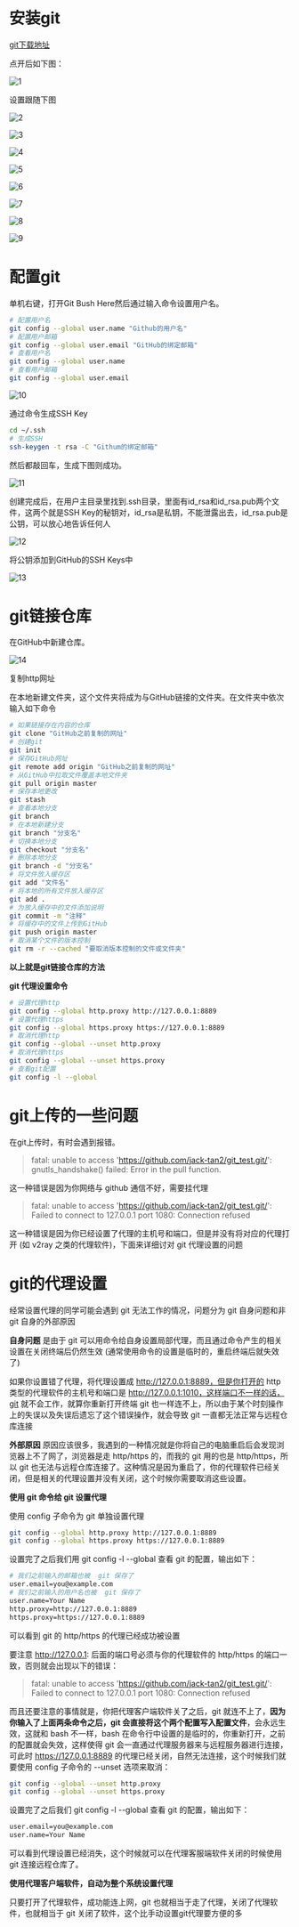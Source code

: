# 安装git

[git下载地址](https://git-scm.com/downloads)

点开后如下图：

![1](https://github.com/user-attachments/assets/b76c59c6-50b4-487b-a5bb-46eda521d1ae)

设置跟随下图

![2](https://github.com/user-attachments/assets/67b7e6be-518d-4dca-97ea-2f2d640c7eb8)

![3](https://github.com/user-attachments/assets/ec490a34-3d05-44bf-b7bb-03faa7d31493)

![4](https://github.com/user-attachments/assets/48a18760-cc40-4a62-bd48-4d9c1f8fb685)

![5](https://github.com/user-attachments/assets/f0ffb941-7661-4714-af74-88cb27bfd9a6)

![6](https://github.com/user-attachments/assets/55fab334-43e8-4cfb-b493-437f2d806418)

![7](https://github.com/user-attachments/assets/f8ee6492-3499-4526-b2dc-aa13ee98868b)

![8](https://github.com/user-attachments/assets/1af2835b-e0c0-4aee-8bc9-cb3eca1ae410)

![9](https://github.com/user-attachments/assets/fb6903ba-3929-4c55-a7e5-30e58b89be40)

# 配置git

单机右键，打开Git Bush Here然后通过输入命令设置用户名。

```bash
# 配置用户名
git config --global user.name "Github的用户名"      
# 配置用户邮箱
git config --global user.email "GitHub的绑定邮箱"   
# 查看用户名
git config --global user.name                      
# 查看用户邮箱
git config --global user.email                     
```

![10](https://github.com/user-attachments/assets/b610171c-43d2-4d3a-a24c-a80cb04a03ff)

通过命令生成SSH Key

```bash
cd ~/.ssh
# 生成SSH
ssh-keygen -t rsa -C "Githum的绑定邮箱"     
```

然后都敲回车，生成下图则成功。

![11](https://github.com/user-attachments/assets/7d7ed643-24d2-4d71-b5d0-90b93f4fc139)

创建完成后，在用户主目录里找到.ssh目录，里面有id_rsa和id_rsa.pub两个文件，这两个就是SSH Key的秘钥对，id_rsa是私钥，不能泄露出去，id_rsa.pub是公钥，可以放心地告诉任何人

![12](https://github.com/user-attachments/assets/27c23354-1934-48a0-9179-5aa713bae755)

将公钥添加到GitHub的SSH Keys中

![13](https://github.com/user-attachments/assets/272f0c8a-5dd3-473b-965c-995cdb019f7e)

# git链接仓库

在GitHub中新建仓库。

![14](https://github.com/user-attachments/assets/aa71ace2-c4a5-45db-8722-f088c84061b6)

复制http网址

在本地新建文件夹，这个文件夹将成为与GitHub链接的文件夹。在文件夹中依次输入如下命令

```bash
# 如果链接存在内容的仓库
git clone "GitHub之前复制的网址"
# 创建git
git init
# 保存GitHub网址
git remote add origin "GitHub之前复制的网址"
# 从GitHub中拉取文件覆盖本地文件夹
git pull origin master
# 保存本地更改
git stash
# 查看本地分支
git branch
# 在本地新建分支
git branch "分支名"
# 切换本地分支
git checkout "分支名"
# 删除本地分支
git branch -d "分支名"
# 将文件放入缓存区
git add "文件名"
# 将本地的所有文件放入缓存区
git add .
# 为放入缓存中的文件添加说明
git commit -m "注释"
# 将缓存中的文件上传到GitHub
git push origin master
# 取消某个文件的版本控制
git rm -r --cached "要取消版本控制的文件或文件夹"
```

**以上就是git链接仓库的方法**

**git 代理设置命令**

```bash
# 设置代理http
git config --global http.proxy http://127.0.0.1:8889
# 设置代理https
git config --global https.proxy https://127.0.0.1:8889
# 取消代理http
git config --global --unset http.proxy
# 取消代理https
git config --global --unset https.proxy
# 查看git配置
git config -l --global
```

# git上传的一些问题

在git上传时，有时会遇到报错。

>fatal: unable to access 'https://github.com/jack-tan2/git_test.git/': gnutls_handshake() failed: Error in the pull function.

这一种错误是因为你网络与 github 通信不好，需要挂代理

>fatal: unable to access 'https://github.com/jack-tan2/git_test.git/': Failed to connect to 127.0.0.1 port 1080: Connection refused

这一种错误是因为你已经设置了代理的主机号和端口，但是并没有将对应的代理打开 (如 v2ray 之类的代理软件)，下面来详细讨对 git 代理设置的问题

# git的代理设置

经常设置代理的同学可能会遇到 git 无法工作的情况，问题分为 git 自身问题和非 git 自身的外部原因

**自身问题** 是由于 git 可以用命令给自身设置局部代理，而且通过命令产生的相关设置在关闭终端后仍然生效 (通常使用命令的设置是临时的，重启终端后就失效了)

如果你设置错了代理，将代理设置成 http://127.0.0.1:8889，但是你打开的 http 类型的代理软件的主机号和端口是 http://127.0.0.1:1010，这样端口不一样的话，git 就不会工作，就算你重新打开终端 git 也一样连不上，所以由于某个时刻操作上的失误以及失误后遗忘了这个错误操作，就会导致 git 一直都无法正常与远程仓库连接

**外部原因** 原因应该很多，我遇到的一种情况就是你将自己的电脑重启后会发现浏览器上不了网了，浏览器是走 http/https 的，而我的 git 用的也是 http/https，所以 git 也无法与远程仓库连接了。这种情况是因为重启了，你的代理软件已经关闭，但是相关的代理设置并没有关闭，这个时候你需要取消这些设置。

**使用 git 命令给 git 设置代理**

使用 config 子命令为 git 单独设置代理

```bash
git config --global http.proxy http://127.0.0.1:8889
git config --global https.proxy https://127.0.0.1:8889
```

设置完了之后我们用 git config -l --global 查看 git 的配置，输出如下：

```bash
# 我们之前输入的邮箱也被  git 保存了
user.email=you@example.com 
# 我们之前输入的用户名也被  git 保存了
user.name=Your Name	
http.proxy=http://127.0.0.1:8889
https.proxy=https://127.0.0.1:8889
```

可以看到 git 的 http/https 的代理已经成功被设置

要注意 http://127.0.0.1: 后面的端口号必须与你的代理软件的 http/https 的端口一致，否则就会出现以下的错误：

>fatal: unable to access 'https://github.com/jack-tan2/git_test.git/': Failed to connect to 127.0.0.1 port 1080: Connection refused

而且还要注意的事情就是，你把代理客户端软件关了之后，git 就连不上了，**因为你输入了上面两条命令之后，git 会直接将这个两个配置写入配置文件**，会永远生效，这就和 bash 不一样，bash 在命令行中设置的是临时的，你重新打开，之前的配置就会失效，这样使得 git 会一直通过代理服务器来与远程服务器进行连接，可此时 https://127.0.0.1:8889 的代理已经关闭，自然无法连接，这个时候我们就要使用 config 子命令的 --unset 选项来取消：

```bash
git config --global --unset http.proxy
git config --global --unset https.proxy
```

设置完了之后我们 git config -l --global 查看 git 的配置，输出如下：

```bash
user.email=you@example.com
user.name=Your Name
```

可以看到代理设置已经消失，这个时候就可以在代理客服端软件关闭的时候使用 git 连接远程仓库了。

**使用代理客户端软件，自动为整个系统设置代理**

只要打开了代理软件，成功能连上网，git 也就相当于走了代理，关闭了代理软件，也就相当于 git 关闭了软件，这个比手动设置git代理要方便的多
